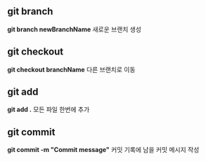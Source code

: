 ## git branch
**git branch newBranchName**
새로운 브랜치 생성

## git checkout
**git checkout branchName**
다른 브랜치로 이동

## git add
**git add .**
모든 파일 한번에 추가

## git commit
**git commit -m "Commit message"**
커밋 기록에 남을 커밋 메시지 작성
